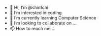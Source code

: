 - 👋 Hi, I’m @shin1chi
- 👀 I’m interested in coding
- 🌱 I’m currently learning Computer Science
- 💞️ I’m looking to collaborate on ...
- 📫 How to reach me ...

<!---
shin1chi/shin1chi is a ✨ special ✨ repository because its `README.md` (this file) appears on your GitHub profile.
You can click the Preview link to take a look at your changes.
--->
